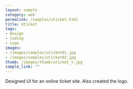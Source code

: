 ```yaml
---
layout: sample
category: web
permalink: /samples/uticket.html
title: Uticket
tags:
- Design
- Coding
- Logo
images:
- /images/samples/uticket01.jpg
- /images/samples/uticket02.jpg
thumb: /images/thumb/uticket_t.jpg
sample_link: ""
---
```

Designed UI for an online ticket site. Also created the logo.
